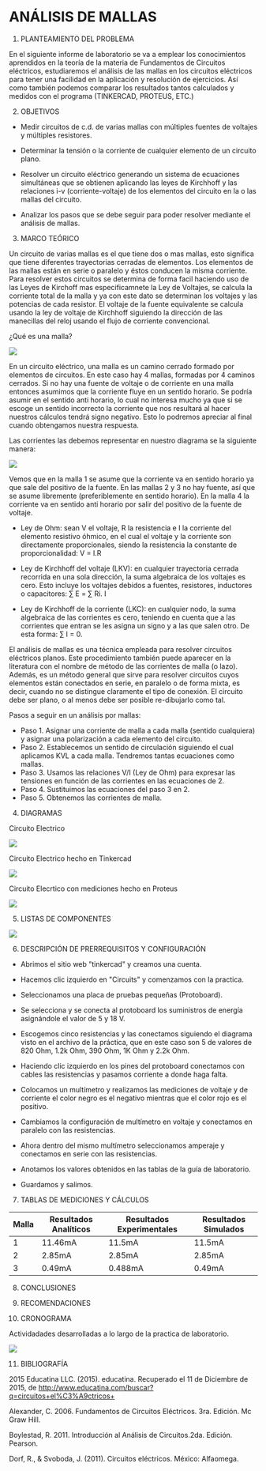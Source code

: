 # ANÁLISIS DE MALLAS


1. PLANTEAMIENTO DEL PROBLEMA 

En el siguiente informe de laboratorio se va a emplear los conocimientos aprendidos en la teoría de la materia de Fundamentos de Circuitos eléctricos, estudiaremos el análisis de las mallas en los circuitos eléctricos para tener una facilidad en la aplicación y resolución de ejercicios. Así como también podemos comparar los resultados tantos calculados y medidos con el programa (TINKERCAD, PROTEUS, ETC.)

2. OBJETIVOS

* Medir circuitos de c.d. de varias mallas con múltiples fuentes de voltajes y múltiples resistores.

* Determinar la tensión o la corriente de cualquier elemento de un circuito plano.

* Resolver un circuito eléctrico generando un sistema de ecuaciones simultáneas que se obtienen aplicando las leyes de Kirchhoff y las relaciones i-v (corriente-voltaje) de los elementos del circuito en la o las mallas del circuito.

* Analizar los pasos que se debe seguir para poder resolver mediante el análisis de mallas.

3. MARCO TEÓRICO 

Un circuito de varias mallas es el que tiene dos o mas mallas, esto significa que tiene diferentes trayectorias cerradas de elementos. Los elementos de las mallas están en serie o paralelo y éstos conducen la misma corriente. Para resolver estos circuitos se determina de forma facil haciendo uso de las Leyes de Kirchoff mas especificamnete la Ley de Voltajes, se calcula la corriente total de la malla y ya con este dato se determinan los voltajes y las potencias de cada resistor. El voltaje de la fuente equivalente se calcula usando la ley de voltaje de Kirchhoff siguiendo la dirección de las manecillas del reloj usando el flujo de corriente convencional.

¿Qué es una malla?

![](https://github.com/PabloGualotuna7/ANALISIS_DE_MALLAS/blob/master/img/1.jpg)

En un circuito eléctrico, una malla es un camino cerrado formado por elementos de circuitos. En este caso hay 4 mallas, formadas por 4 caminos cerrados. Si no hay una fuente de voltaje o de corriente en una malla entonces asumimos que la corriente fluye en un sentido horario. Se podría asumir en el sentido anti horario, lo cual no interesa mucho ya que si se escoge un sentido incorrecto la corriente que nos resultará al hacer nuestros cálculos tendrá signo negativo. Esto lo podremos apreciar al final cuando obtengamos nuestra respuesta.

Las corrientes las debemos representar en nuestro diagrama se la siguiente manera:

![](https://github.com/PabloGualotuna7/ANALISIS_DE_MALLAS/blob/master/img/2.jpg)

Vemos que en la malla 1 se asume que la corriente va en sentido horario ya que sale del positivo de la fuente. En las mallas 2 y 3 no hay fuente, así que se asume libremente (preferiblemente en sentido horario). En la malla 4 la corriente va en sentido anti horario por salir del positivo de la fuente de voltaje.

* Ley de Ohm: sean V el voltaje, R la resistencia e I la corriente del elemento resistivo óhmico, en el cual el voltaje y la corriente son directamente proporcionales, siendo la resistencia la constante de proporcionalidad: V = I.R

* Ley de Kirchhoff del voltaje (LKV): en cualquier trayectoria cerrada recorrida en una sola dirección, la suma algebraica de los voltajes es cero. Esto incluye los voltajes debidos a fuentes, resistores, inductores o capacitores: ∑ E = ∑ Ri. I

* Ley de Kirchhoff de la corriente (LKC): en cualquier nodo, la suma algebraica de las corrientes es cero, teniendo en cuenta que a las corrientes que entran se les asigna un signo y a las que salen otro. De esta forma: ∑ I = 0.

El análisis de mallas es una técnica empleada para resolver circuitos eléctricos planos. Este procedimiento también puede aparecer en la literatura con el nombre de método de las corrientes de malla (o lazo). Además, es un método general que sirve para resolver circuitos cuyos elementos están conectados en serie, en paralelo o de forma mixta, es decir, cuando no se distingue claramente el tipo de conexión. El circuito debe ser plano, o al menos debe ser posible re-dibujarlo como tal.

Pasos a seguir en un análisis por mallas:

* Paso 1. Asignar una corriente de malla a cada malla (sentido cualquiera) y asignar una polarización a cada elemento del circuito.
* Paso 2. Establecemos un sentido de circulación siguiendo el cual aplicamos KVL a cada malla. Tendremos tantas ecuaciones como mallas.
* Paso 3. Usamos las relaciones V/I (Ley de Ohm) para expresar las tensiones en función de las corrientes en las ecuaciones de 2.
* Paso 4. Sustituimos las ecuaciones del paso 3 en 2.
* Paso 5. Obtenemos las corrientes de malla.

4. DIAGRAMAS

Circuito Electrico

![](https://github.com/PabloGualotuna7/ANALISIS_DE_MALLAS/blob/master/img/DIAGRAMA-2.jpg)

Circuito Electrico hecho en Tinkercad

![](https://github.com/PabloGualotuna7/ANALISIS_DE_MALLAS/blob/master/img/Circuito_Armado.png)

Circuito Elecrtico con mediciones hecho en Proteus 

![](https://github.com/PabloGualotuna7/ANALISIS_DE_MALLAS/blob/master/img/Circuito_Proteus.png)

5. LISTAS DE COMPONENTES

![](https://github.com/PabloGualotuna7/ANALISIS_DE_MALLAS/blob/master/img/Componentes.png)

6. DESCRIPCIÓN DE PRERREQUISITOS Y CONFIGURACIÓN

* Abrimos el sitio web "tinkercad" y creamos una cuenta.

* Hacemos clic izquierdo en "Circuits" y comenzamos con la practica.

* Seleccionamos una placa de pruebas pequeñas (Protoboard).

* Se selecciona y se conecta al protoboard los suministros de energía asignándole el valor de 5 y 18 V.

* Escogemos cinco resistencias y las conectamos siguiendo el diagrama visto en el archivo de la práctica, que en este caso son 5 de valores de 820 Ohm, 1.2k Ohm, 390 Ohm, 1K Ohm y 2.2k Ohm.

* Haciendo clic izquierdo en los pines del protoboard conectamos con cables las resistencias y pasamos corriente a donde haga falta.

* Colocamos un multímetro y realizamos las mediciones de voltaje y de corriente el color negro es el negativo mientras que el color rojo es el positivo.

* Cambiamos la configuración de multímetro en voltaje y conectamos en paralelo con las resistencias.

* Ahora dentro del mismo multímetro seleccionamos amperaje y conectamos en serie con las resistencias.

* Anotamos los valores obtenidos en las tablas de la guía de laboratorio.

* Guardamos y salimos.


7. TABLAS DE MEDICIONES Y CÁLCULOS 

| Malla| Resultados Analíticos | Resultados Experimentales| Resultados Simulados|
| --    |                 ---- |-------------             |----------------      |
| 1 |                   11.46mA| 11.5mA                   |11.5mA                |
|2  |                   2.85mA |2.85mA                    |2.85mA                |              
|3  |                   0.49mA | 0.488mA                  |0.49mA                |

8. CONCLUSIONES 

9. RECOMENDACIONES 

10. CRONOGRAMA

Actividadades desarrolladas a lo largo de la practica de laboratorio.

![](https://github.com/PabloGualotuna7/ANALISIS_DE_MALLAS/blob/master/img/Cronograma.png)

11. BIBLIOGRAFÍA 

2015 Educatina LLC. (2015). educatina. Recuperado el 11 de Diciembre de 2015, de http://www.educatina.com/buscar?q=circuitos+el%C3%A9ctricos+

Alexander, C. 2006. Fundamentos de Circuitos Eléctricos. 3ra. Edición. Mc Graw Hill.

Boylestad, R. 2011. Introducción al Análisis de Circuitos.2da. Edición. Pearson.

Dorf, R., & Svoboda, J. (2011). Circuitos eléctricos. México: Alfaomega.
